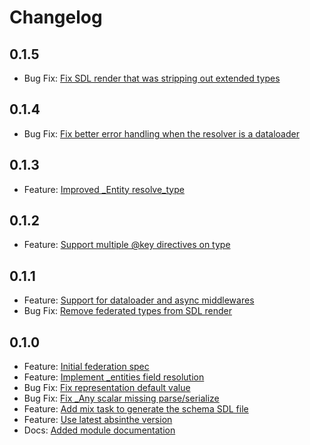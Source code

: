 # Changelog

## 0.1.5

- Bug Fix: [Fix SDL render that was stripping out extended types](https://github.com/DivvyPayHQ/absinthe_federation/pull/29) 

## 0.1.4

- Bug Fix: [Fix better error handling when the resolver is a dataloader](https://github.com/DivvyPayHQ/absinthe_federation/pull/27) 

## 0.1.3

- Feature: [Improved _Entity resolve_type](https://github.com/DivvyPayHQ/absinthe_federation/pull/26) 

## 0.1.2

- Feature: [Support multiple @key directives on type](https://github.com/DivvyPayHQ/absinthe_federation/pull/24) 

## 0.1.1

- Feature: [Support for dataloader and async middlewares](https://github.com/DivvyPayHQ/absinthe_federation/pull/16) 
- Bug Fix: [Remove federated types from SDL render](https://github.com/DivvyPayHQ/absinthe_federation/pull/22) 

## 0.1.0

- Feature: [Initial federation spec](https://github.com/DivvyPayHQ/absinthe_federation/pull/2) 
- Feature: [Implement _entities field resolution](https://github.com/DivvyPayHQ/absinthe_federation/pull/3) 
- Bug Fix: [Fix representation default value](https://github.com/DivvyPayHQ/absinthe_federation/pull/4) 
- Bug Fix: [Fix _Any scalar missing parse/serialize](https://github.com/DivvyPayHQ/absinthe_federation/pull/5)
- Feature: [Add mix task to generate the schema SDL file](https://github.com/DivvyPayHQ/absinthe_federation/pull/7)
- Feature: [Use latest absinthe version](https://github.com/DivvyPayHQ/absinthe_federation/pull/13)
- Docs: [Added module documentation](https://github.com/DivvyPayHQ/absinthe_federation/pull/14)
